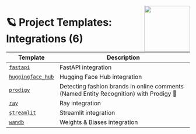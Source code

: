 <a href="https://explosion.ai"><img src="https://explosion.ai/assets/img/logo.svg" width="125" height="125" align="right" /></a>

# 🪐 Project Templates: Integrations (6)

| Template | Description |
| --- | --- |
| [`fastapi`](fastapi) | FastAPI integration |
| [`huggingface_hub`](huggingface_hub) | Hugging Face Hub integration |
| [`prodigy`](prodigy) | Detecting fashion brands in online comments (Named Entity Recognition) with Prodigy 🌌 |
| [`ray`](ray) | Ray integration |
| [`streamlit`](streamlit) | Streamlit integration |
| [`wandb`](wandb) | Weights & Biases integration |
